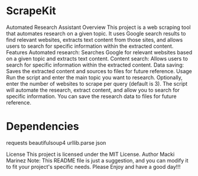 # ScrapeKit
Automated Research Assistant
Overview
This project is a web scraping tool that automates research on a given topic. It uses Google search results to find relevant websites, extracts text content from those sites, and allows users to search for specific information within the extracted content.
Features
Automated research: Searches Google for relevant websites based on a given topic and extracts text content.
Content search: Allows users to search for specific information within the extracted content.
Data saving: Saves the extracted content and sources to files for future reference.
Usage
Run the script and enter the main topic you want to research.
Optionally, enter the number of websites to scrape per query (default is 3).
The script will automate the research, extract content, and allow you to search for specific information.
You can save the research data to files for future reference.

# Dependencies
requests
beautifulsoup4
urllib.parse
json

License
This project is licensed under the MIT License.
Author
Macki Marinez
Note: This README file is just a suggestion, and you can modify it to fit your project's specific needs.
Please Enjoy and have a good day!!!
